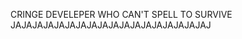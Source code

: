 CRINGE DEVELEPER WHO CAN'T SPELL TO SURVIVE JAJAJAJAJAJAJAJAJAJAJAJAJAJAJAJAJAJAJ
<!---
19Duartd/19Duartd is a ✨ special ✨ repository because its `README.md` (this file) appears on your GitHub profile.
You can click the Preview link to take a look at your changes.
--->
